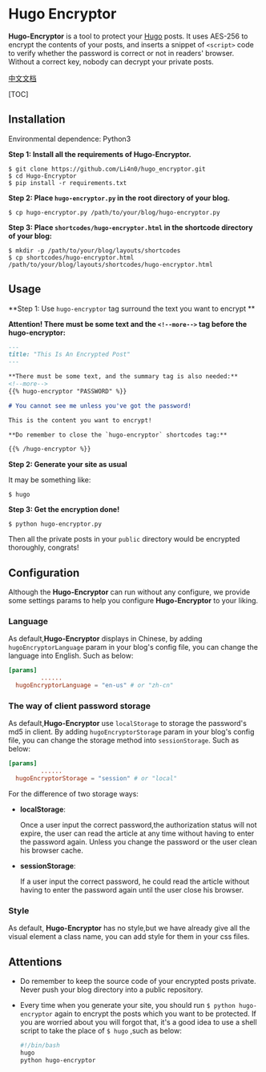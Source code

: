 # Hugo Encryptor

**Hugo-Encryptor** is a tool to protect your [Hugo](https://gohugo.io) posts. It uses AES-256 to encrypt the contents of your posts, and inserts a snippet of `<script>` code to verify whether the password is correct or not in readers' browser. Without a correct key, nobody can decrypt your private posts.

[中文文档](./README-zh_CN.md)

[TOC]

## Installation

Environmental dependence: Python3

**Step 1: Install all the requirements of Hugo-Encryptor.**

    $ git clone https://github.com/Li4n0/hugo_encryptor.git
    $ cd Hugo-Encryptor
    $ pip install -r requirements.txt

**Step 2: Place `hugo-encryptor.py` in the root directory of your blog.**

    $ cp hugo-encryptor.py /path/to/your/blog/hugo-encryptor.py

**Step 3: Place `shortcodes/hugo-encryptor.html` in the shortcode directory of your blog:**

    $ mkdir -p /path/to/your/blog/layouts/shortcodes
    $ cp shortcodes/hugo-encryptor.html /path/to/your/blog/layouts/shortcodes/hugo-encryptor.html

## Usage

**Step 1: Use `hugo-encryptor` tag surround the text you want to encrypt **

**Attention! There must be some text and the `<!--more-->` tag before the hugo-encryptor:**

```markdown
---
title: "This Is An Encrypted Post"
---

**There must be some text, and the summary tag is also needed:**
<!--more-->
{{% hugo-encryptor "PASSWORD" %}}

# You cannot see me unless you've got the password!

This is the content you want to encrypt!

**Do remember to close the `hugo-encryptor` shortcodes tag:**

{{% /hugo-encryptor %}}
```

**Step 2: Generate your site as usual**

It may be something like:

    $ hugo

**Step 3: Get the encryption done!**

    $ python hugo-encryptor.py

Then all the private posts in your `public` directory would be encrypted thoroughly, congrats!

## Configuration

Although the **Hugo-Encryptor** can run without any configure, we provide some settings params to help you configure **Hugo-Encryptor** to your liking.

### Language

As default,**Hugo-Encryptor** displays in Chinese, by adding `hugoEncryptorLanguage` param in your blog's config file, you can change the language into English. Such as below:

```toml
[params]
 		 ......
  hugoEncryptorLanguage = "en-us" # or "zh-cn"
```

### The way of client password storage

As default,**Hugo-Encryptor** use `localStorage` to storage the password's md5 in client. By adding `hugoEncryptorStorage` param in your blog's config file, you can change the storage method into `sessionStorage`. Such as below:

```toml
[params]
 		 ......
  hugoEncryptorStorage = "session" # or "local"
```

For the difference of two storage ways:

* **localStorage**:

  Once a user input the correct password,the authorization status will not expire, the user can read the article at any time without having to enter the password again. Unless you change the password or the user clean his browser cache.

* **sessionStorage**:

  If a user input the correct password, he could read the article without having to enter the password again until the user close his browser.

### Style

As default, **Hugo-Encryptor** has no style,but we have already give all the visual element a class name, you can add style for them in your css files.

## Attentions

* Do remember to keep the source code of your encrypted posts private. Never push your blog directory into a public repository.

* Every time when you generate your site, you should run `$ python hugo-encryptor` again to encrypt the posts which you want to be protected. If you are worried about you will forgot that, it's a good idea to use a shell script to take the place of  `$ hugo` ,such as below:

  ```bash
  #!/bin/bash
  hugo
  python hugo-encryptor
  ```

  

